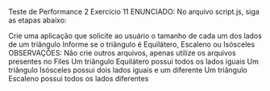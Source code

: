 Teste de Performance 2
Exercício 11
ENUNCIADO:
No arquivo script.js, siga as etapas abaixo:

Crie uma aplicação que solicite ao usuário o tamanho de cada um dos lados de um triângulo
Informe se o triângulo é Equilátero, Escaleno ou Isósceles
OBSERVAÇÕES:
Não crie outros arquivos, apenas utilize os arquivos presentes no Files
Um triângulo Equilátero possui todos os lados iguais
Um triângulo Isósceles possui dois lados iguais e um diferente
Um triângulo Escaleno possui todos os lados diferentes